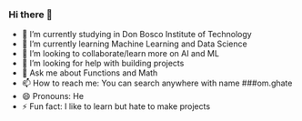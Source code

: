 ### Hi there 👋


- 🔭 I’m currently studying in Don Bosco Institute of Technology
- 🌱 I’m currently learning Machine Learning and Data Science
- 👯 I’m looking to collaborate/learn more on AI and ML
- 🤔 I’m looking for help with building projects
- 💬 Ask me about Functions and Math
- 📫 How to reach me: You can search anywhere with name ###om.ghate
- 😄 Pronouns: He
- ⚡ Fun fact: I like to learn but hate to make projects

